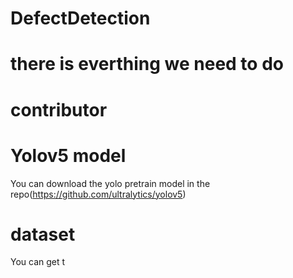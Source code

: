 # DefectDetection

# there is everthing we need to do

# contributor


# Yolov5 model
You can download the yolo pretrain model in the repo(https://github.com/ultralytics/yolov5)

# dataset 
You can get t
